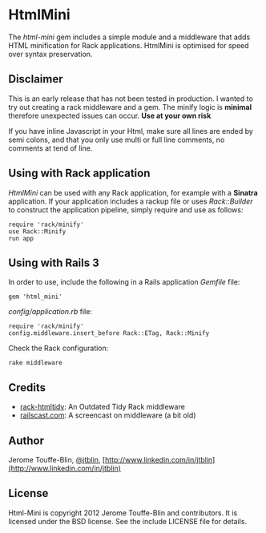 # HtmlMini

The *html-mini* gem includes a simple module and a middleware that adds HTML minification
for Rack applications. HtmlMini is optimised for speed over syntax preservation.

## Disclaimer

This is an early release that has not been tested in production. I wanted to try out creating a rack middleware and a gem.
The minify logic is **minimal** therefore unexpected issues can occur. **Use at your own risk**

If you have inline Javascript in your Html, make sure all lines are ended by semi colons, and that you only use multi or full line comments, no comments at tend of line.

## Using with Rack application

*HtmlMini* can be used with any Rack application,
for example with a **Sinatra** application.
If your application includes a rackup file
or uses *Rack::Builder* to construct the application pipeline, 
simply require and use as follows:

    require 'rack/minify'
    use Rack::Minify
    run app

## Using with Rails 3

In order to use, include the following in a Rails application
*Gemfile* file:

    gem 'html_mini'

*config/application.rb* file:

    require 'rack/minify'
    config.middleware.insert_before Rack::ETag, Rack::Minify

Check the Rack configuration:

    rake middleware

## Credits

* [rack-htmltidy](https://github.com/wbzyl/rack-htmltidy): An Outdated Tidy Rack middleware
* [railscast.com](http://railscasts.com/episodes/151-rack-middleware): A screencast on middleware (a bit old)

## Author

Jerome Touffe-Blin, [@jtblin](https://twitter.com/jtlbin), [http://www.linkedin.com/in/jtblin](http://www.linkedin.com/in/jtblin)

## License

Html-Mini is copyright 2012 Jerome Touffe-Blin and contributors. It is licensed under the BSD license. See the include LICENSE file for details.

